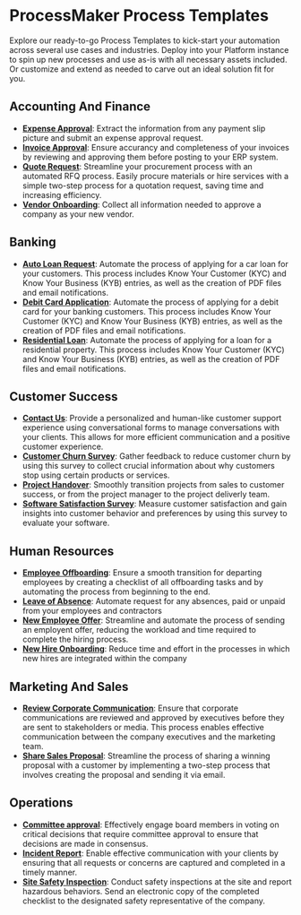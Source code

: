 # ProcessMaker Process Templates
Explore our ready-to-go Process Templates to kick-start your automation across several use cases and industries. Deploy into your Platform instance to spin up new processes and use as-is with all necessary assets included. Or customize and extend as needed to carve out an ideal solution fit for you.
## Accounting And Finance
- **[Expense Approval](/./accounting-and-finance/expense-approval.json)**: Extract the information from any payment slip picture and submit an expense approval request.
- **[Invoice Approval](/./accounting-and-finance/invoice-approval.json)**: Ensure accurancy and completeness of your invoices by reviewing and approving them before posting to your ERP system.
- **[Quote Request](/./accounting-and-finance/quote-request.json)**: Streamline your procurement process with an automated RFQ process. Easily procure materials or hire services with a simple two-step process for a quotation request, saving time and increasing efficiency.
- **[Vendor Onboarding](/./accounting-and-finance/vendor-onboarding.json)**: Collect all information needed to approve a company as your new vendor.

## Banking
- **[Auto Loan Request](/./banking/auto-loan-request.json)**: Automate the process of applying for a car loan for your customers. This process includes Know Your Customer (KYC) and Know Your Business (KYB) entries, as well as the creation of PDF files and email notifications.
- **[Debit Card Application](/./banking/debit-card-application.json)**: Automate the process of applying for a debit card for your banking customers. This process includes Know Your Customer (KYC) and Know Your Business (KYB) entries, as well as the creation of PDF files and email notifications.
- **[Residential Loan](/./banking/residential-loan.json)**: Automate the process of applying for a loan for a residential property. This process includes Know Your Customer (KYC) and Know Your Business (KYB) entries, as well as the creation of PDF files and email notifications.

## Customer Success
- **[Contact Us](/./customer-success/contact-us.json)**: Provide a personalized and human-like customer support experience using conversational forms to manage conversations with your clients. This allows for more efficient communication and a positive customer experience.
- **[Customer Churn Survey](/./customer-success/customer-church-survey.json)**: Gather feedback to reduce customer churn by using this survey to collect crucial information about why customers stop using certain products or services.
- **[Project Handover](/./customer-success/project-handover.json)**: Smoothly transition projects from sales to customer success, or from the project manager to the project deliverly team.
- **[Software Satisfaction Survey](/./customer-success/software-satisfaction-survey.json)**: Measure customer satisfaction and gain insights into customer behavior and preferences by using this survey to evaluate your software.

## Human Resources
- **[Employee Offboarding](/./human-resources/employee-offboarding.json)**: Ensure a smooth transition for departing employees by creating a checklist of all offboarding tasks and by automating the process from beginning to the end.
- **[Leave of Absence](/./human-resources/leave-of-absence.json)**: Automate request for any absences, paid or unpaid from your employees and contractors
- **[New Employee Offer](/./human-resources/new-employee-offer.json)**: Streamline and automate the process of sending an employent offer, reducing the workload and time required to complete the hiring process.
- **[New Hire Onboarding](/./human-resources/new-hire-onboarding.json)**: Reduce time and effort in the processes in which new hires are integrated within the company

## Marketing And Sales
- **[Review Corporate Communication](/./marketing-and-sales/review-corporate-communication.json)**: Ensure that corporate communications are reviewed and approved by executives before they are sent to stakeholders or media. This process enables effective communication between the company executives and the marketing team.
- **[Share Sales Proposal](/./marketing-and-sales/share-sales-proposal.json)**: Streamline the process of sharing a winning proposal with a customer by implementing a two-step process that involves creating the proposal and sending it via email.

## Operations
- **[Committee approval](/./operations/committee-approval.json)**: Effectively engage board members in voting on critical decisions that require committee approval to ensure that decisions are made in consensus.
- **[Incident Report](/./operations/incident-report.json)**: Enable effective communication with your clients by ensuring that all requests or concerns are captured and completed in a timely manner.
- **[Site Safety Inspection](/./operations/site-safety-inspection.json)**: Conduct safety inspections at the site and report hazardous behaviors. Send an electronic copy of the completed checklist to the designated safety representative of the company.

